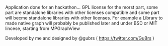 Application done for an hackathon...
GPL license for the morst part, some part are standalone libraries with other licenses compatible and some part will becme standalone libraries with other licenses.
For example a Library to made native graph will probably be published later and under BSD or MIT lincese, starting from MPGraphView

Developed by me and designed by @gubrs ( https://twitter.com/GuBrs )
